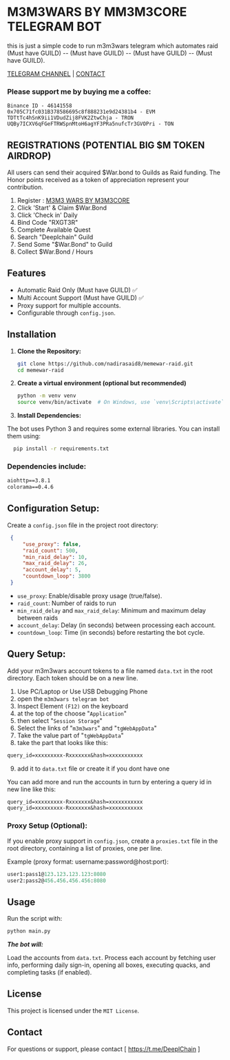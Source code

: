 # M3M3WARS BY MM3M3CORE TELEGRAM BOT

this is just a simple code to run m3m3wars telegram which automates raid (Must have GUILD) -- (Must have GUILD) -- (Must have GUILD) -- (Must have GUILD).

[TELEGRAM CHANNEL](https://t.me/Deeplchain) | [CONTACT](https://t.me/imspecials)

### Please support me by buying me a coffee: 
```
Binance ID - 46141558
0x705C71fc031B378586695c8f888231e9d24381b4 - EVM
TDTtTc4hSnK9ii1VDudZij8FVK2ZtwChja - TRON
UQBy7ICXV6qFGeFTRWSpnMtoH6agYF3PRa5nufcTr3GVOPri - TON
```

## REGISTRATIONS (POTENTIAL BIG $M TOKEN AIRDROP)
All users can send their acquired $War.bond to Guilds as Raid funding. The Honor points received as a token of appreciation represent your contribution.

 1. Register : [M3M3 WARS BY M3M3CORE](https://t.me/Memes_War_Start_Bot/MemesWar?startapp=RXGT3R)
 2. Click 'Start' & Claim $War.Bond
 3. Click 'Check in' Daily
 4. Bind Code "RXGT3R"
 5. Complete Available Quest
 6. Search "Deeplchain" Guild
 7. Send Some "$War.Bond" to Guild
 8. Collect $War.Bond / Hours

## Features
- Automatic Raid Only (Must have GUILD) ✅
- Multi Account Support (Must have GUILD) ✅
- Proxy support for multiple accounts.
- Configurable through `config.json`.

## Installation

1. **Clone the Repository:**

   ```bash
   git clone https://github.com/nadirasaid8/memewar-raid.git
   cd memewar-raid
      ```
2. **Create a virtual environment (optional but recommended)**

    ```bash
    python -m venv venv
    source venv/bin/activate  # On Windows, use `venv\Scripts\activate`
    ```

3. **Install Dependencies:**

The bot uses Python 3 and requires some external libraries. You can install them using:

  ```bash
    pip install -r requirements.txt
  ```

### Dependencies include:

   ```txt
aiohttp==3.8.1
colorama==0.4.6
   ```

## Configuration Setup:

Create a `config.json` file in the project root directory:

   ```json
    {
        "use_proxy": false,
        "raid_count": 500,
        "min_raid_delay": 10,
        "max_raid_delay": 26,
        "account_delay": 5,
        "countdown_loop": 3800
    }
   ```
- `use_proxy`: Enable/disable proxy usage (true/false).
- `raid_count`: Number of raids to run
- `min_raid_delay` and `max_raid_delay`: Minimum and maximum delay between raids
- `account_delay`: Delay (in seconds) between processing each account.
- `countdown_loop`: Time (in seconds) before restarting the bot cycle.

## Query Setup:

Add your m3m3wars account tokens to a file named `data.txt` in the root directory. Each token should be on a new line.

1. Use PC/Laptop or Use USB Debugging Phone
2. open the `m3m3wars telegram bot`
3. Inspect Element `(F12)` on the keyboard
4. at the top of the choose "`Application`" 
5. then select "`Session Storage`" 
6. Select the links of "`m3m3wars`" and "`tgWebAppData`"
7. Take the value part of "`tgWebAppData`"
8. take the part that looks like this: 

```txt 
query_id=xxxxxxxxx-Rxxxxxxx&hash=xxxxxxxxxxx
```
9. add it to `data.txt` file or create it if you dont have one


You can add more and run the accounts in turn by entering a query id in new line like this:
```txt
query_id=xxxxxxxxx-Rxxxxxxx&hash=xxxxxxxxxxx
query_id=xxxxxxxxx-Rxxxxxxx&hash=xxxxxxxxxxx
```

### Proxy Setup (Optional):

If you enable proxy support in `config.json`, create a `proxies.txt` file in the root directory, containing a list of proxies, one per line.

Example (proxy format: username:password@host:port):

   ```graphql
user1:pass1@123.123.123.123:8080
user2:pass2@456.456.456.456:8080
   ```

## Usage
Run the script with:

   ```bash
python main.py
   ```

***The bot will:***

Load the accounts from `data.txt`.
Process each account by fetching user info, performing daily sign-in, opening all boxes, executing quacks, and completing tasks (if enabled).

## License
This project is licensed under the `MIT License`.

## Contact
For questions or support, please contact [ https://t.me/DeeplChain ]
